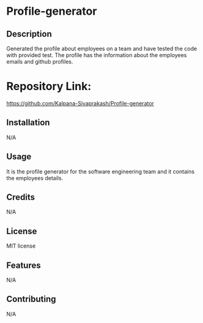 # Profile-generator


## Description

Generated the profile about employees on a team and have tested the code with provided test. The profile has the information about the employees emails and github profiles.

# Repository Link:
https://github.com/Kalpana-Sivaprakash/Profile-generator

## Installation
N/A

## Usage 
It is the profile generator for the software engineering team and it contains the employees details.

## Credits
N/A

## License
MIT license

## Features
N/A

## Contributing
N/A
